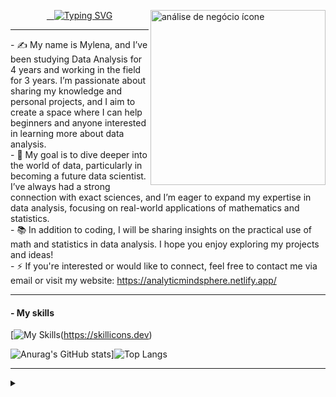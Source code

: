 <a href="https://www.flaticon.com/br/icones-gratis/analise-de-negocio" title="análise de negócio ícones"></a>
  <img align="right" alt="análise de negócio ícone" height="280" src="https://cdn-icons-png.flaticon.com/128/9322/9322340.png" title="análise de negócio ícone">
</a>

<p align="center">
  <a href="https://git.io/typing-svg">
    <img src="https://readme-typing-svg.demolab.com/?lines=👋+Hi,+I’m+Mylena+Torres;🤝+Welcome+to+my+GitHub+Portifolio!&font=Times roman" alt="Typing SVG"/>
  </a>
</p>
<hr>
- ✍️ My name is Mylena, and I’ve been studying Data Analysis for 4 years and working in the field for 3 years. I’m passionate about sharing my knowledge and personal projects, and I aim to create a space where I can help beginners and anyone interested in learning more about data analysis.
<br>
- 🌱 My goal is to dive deeper into the world of data, particularly in becoming a future data scientist. I’ve always had a strong connection with exact sciences, and I’m eager to expand my expertise in data analysis, focusing on real-world applications of mathematics and statistics.
<br>
- 📚 In addition to coding, I will be sharing insights on the practical use of math and statistics in data analysis. I hope you enjoy exploring my projects and ideas!
<br>
- ⚡ If you're interested or would like to connect, feel free to contact me via email or visit my website: <a href="https://analyticmindsphere.netlify.app/">https://analyticmindsphere.netlify.app/</a>
<hr>
<h4>- My skills</h4>

[![My Skills](https://skillicons.dev/icons?i=js,nodejs,html,css,cs,py,mysql)(https://skillicons.dev)

![Anurag's GitHub stats](https://github-readme-stats.vercel.app/api?username=mylenaize&&count_private=true&show_icons=true&bg_color=000000&title_color=00FFFF&text_color=0099CC&icon_color=800080)]![Top Langs](https://github-readme-stats.vercel.app/api/top-langs/?username=mylenaize&&count_private=true&layout=compact&bg_color=000000&title_color=00FFFF&text_color=0099CC)

<hr>
<details align="left">
<summary></summary> 
  - GitHub Stats by <a href="https://github.com/anuraghazra/github-readme-stats">anuraghazra</a><br>
  - <a href="https://www.flaticon.com/br/icones-gratis/analise-de-negocio" title="análise de negócio ícones">Análise de negócio ícones criados por Muhammad Atif - Flaticon</a>
<div align="right">This README was made by <a href="https://github.com/mylenaize">MTF</a>.</div>
</details>
